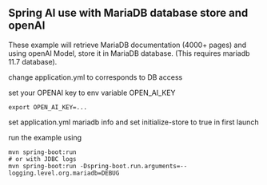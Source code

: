 ## Spring AI use with MariaDB database store and openAI

These example will retrieve MariaDB documentation (4000+ pages) and using openAI Model, store it in MariaDB database.
(This requires mariadb 11.7 database).

change application.yml to corresponds to DB access

set your OPENAI key to env variable OPEN_AI_KEY
```
export OPEN_AI_KEY=...
```

set application.yml mariadb info and set initialize-store to true in first launch



run the example using
```
mvn spring-boot:run 
# or with JDBC logs 
mvn spring-boot:run -Dspring-boot.run.arguments=--logging.level.org.mariadb=DEBUG
```
